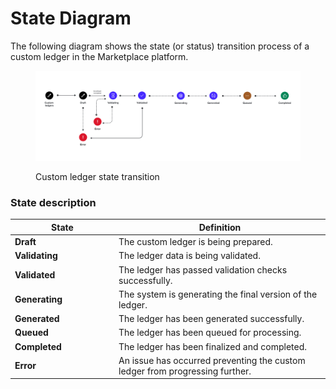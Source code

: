 # State Diagram

The following diagram shows the state (or status) transition process of a custom ledger in the Marketplace platform.

<figure><img src="../../../../.gitbook/assets/state_diagram_custom_ledger.png" alt=""><figcaption><p>Custom ledger state transition</p></figcaption></figure>

### State description

<table data-full-width="false"><thead><tr><th width="152">State</th><th>Definition</th></tr></thead><tbody><tr><td><strong>Draft</strong></td><td>The custom ledger is being prepared.</td></tr><tr><td><strong>Validating</strong></td><td>The ledger data is being validated.</td></tr><tr><td><strong>Validated</strong></td><td>The ledger has passed validation checks successfully.</td></tr><tr><td><strong>Generating</strong></td><td>The system is generating the final version of the ledger.</td></tr><tr><td><strong>Generated</strong></td><td>The ledger has been generated successfully.</td></tr><tr><td><strong>Queued</strong></td><td>The ledger has been queued for processing.</td></tr><tr><td><strong>Completed</strong></td><td>The ledger has been finalized and completed.</td></tr><tr><td><strong>Error</strong></td><td>An issue has occurred preventing the custom ledger from progressing further.</td></tr></tbody></table>

